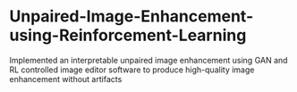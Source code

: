 # Unpaired-Image-Enhancement-using-Reinforcement-Learning
Implemented an interpretable unpaired image enhancement using GAN and RL controlled image editor software to produce high-quality image enhancement without artifacts
